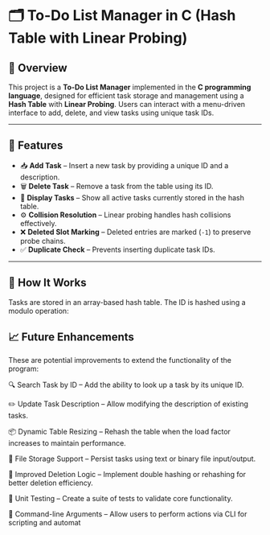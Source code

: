 # 🗂️ To-Do List Manager in C (Hash Table with Linear Probing)

## 📌 Overview

This project is a **To-Do List Manager** implemented in the **C programming language**, designed for efficient task storage and management using a **Hash Table** with **Linear Probing**. Users can interact with a menu-driven interface to add, delete, and view tasks using unique task IDs.

---

## 🚀 Features

- 📥 **Add Task** – Insert a new task by providing a unique ID and a description.
- 🗑️ **Delete Task** – Remove a task from the table using its ID.
- 📃 **Display Tasks** – Show all active tasks currently stored in the hash table.
- ⚙️ **Collision Resolution** – Linear probing handles hash collisions effectively.
- ❌ **Deleted Slot Marking** – Deleted entries are marked (`-1`) to preserve probe chains.
- ✅ **Duplicate Check** – Prevents inserting duplicate task IDs.

---

## 🧠 How It Works

Tasks are stored in an array-based hash table. The ID is hashed using a modulo operation:

## 📈 Future Enhancements

These are potential improvements to extend the functionality of the program:

🔍 Search Task by ID – Add the ability to look up a task by its unique ID.

✏️ Update Task Description – Allow modifying the description of existing tasks.

📦 Dynamic Table Resizing – Rehash the table when the load factor increases to maintain performance.

💾 File Storage Support – Persist tasks using text or binary file input/output.

🔁 Improved Deletion Logic – Implement double hashing or rehashing for better deletion efficiency.

🧪 Unit Testing – Create a suite of tests to validate core functionality.

🧩 Command-line Arguments – Allow users to perform actions via CLI for scripting and automat



